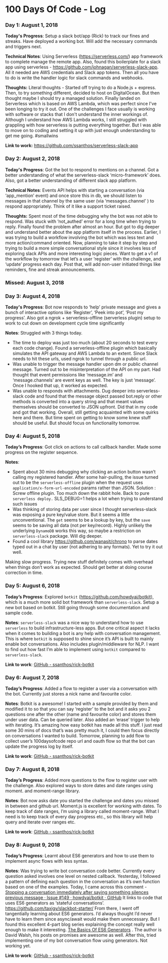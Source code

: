 # 100 Days Of Code - Log

### Day 1: August 1, 2018

**Today's Progress**: Setup a slack bot/app (Rick) to track our fines and streaks. Have deployed a working bot. Will add the necessary commands and triggers next.

**Technical Notes**: Using Serverless (https://serverless.com/) app framework to complete manage the remote app. Also, found this boilerplate for a slack app using serverless - https://github.com/johnagan/serverless-slack-app. All it needed are AWS credentials and Slack app tokens. Then all you have to do is write the handler logic for slack commands and webhooks.

**Thoughts:** Literal thoughts - Started off trying to do a Node.js + express. Then, to try something different, decided to host on DigitalOcean. But then thought maybe I should try a managed solution. Finally landed on Serverless which is based on AWS Lambda, which was perfect since I've been longing to try it out.
One of the challenges I face usually is working with software or stacks that I don't understand the inner workings of. Although I understand how AWS Lambda works, I still struggled with grappling with how serverless is putting everything together. But I was able to move on to coding and setting it up with just enough understanding to get me going. #smallwins

**Link to work:** https://github.com/ssanthos/serverless-slack-app

### Day 2: August 2, 2018

**Today's Progress**: Got the bot to respond to mentions on a channel. Got a better understanding of what the  serverless-slack ‘micro-framework’ does. Also, got a better understanding of different slack app platform.

**Technical Notes**: Events API helps with starting a conversation (via ‘app_mention’ event) and once store this in db, we should listen to messages in that channel by the same user (via ‘messages.channel’ ) to respond appropriately. Think of it like a support ticket raised.

**Thoughts:** Spent most of the time debugging why the bot was not able to respond. Was stuck with ‘not_authed’ error for a long time when trying to reply. Finally found the problem after almost an hour. But got to dig deeper and understand better about the app platform itself in the process. 
Earlier, I was trying to build a workflow involving the bot which was less text and more action/command oriented. Now, planning to take it step by step and trying to build a more simple conversational style since it involves less of exploring slack APIs and more interesting logic pieces. Want to get a v1 of the workflow by tomorrow that let’s a user ‘register’ with the challenge, and ‘update’ progress each day. Post that, will add non-user initiated things like reminders, fine and streak announcements. 

### Missed: August 3, 2018

### Day 3: August 4, 2018

**Today's Progress**: Bot now responds to ‘help’ private message and gives a bunch of interactive options like ‘Register’, ‘Peek into pot’, ‘Post my progress’. Also got a ngrok + serverless-offline (serverless plugin) setup to work to cut down on development cycle time significantly

**Notes**: Struggled with 3 things today. 
* The time to deploy was just too much (about 20 seconds to test every each code change). Found a serverless-offline plugin which basically simulates the API gateway and AWS Lambda to an extent. Since Slack needs to hit these urls, used ngrok to tunnel through a public url. 
* Was unable to trigger the message handler upon dm or public channel message. Turned out to be misinterpretation of the API on my part. Had thought that event permissions  like ‘message.im’ and ‘message.channels’ are event keys as well. The key is just ‘message’. Once I hooked that up, it worked as expected.
* Was unable to responds with attachments. Dug deeper into serverless-slack code and found that the message object passed bot.reply or other methods is converted into a query string and that meant values themselves should be converted to JSON upfront. Did that in my code and got that working.
Overall, still getting acquainted with some quirks here and there. But time spent on getting to know some knew stuff should be useful. But should focus on functionality tomorrow.

### Day 4: August 5, 2018

**Today’s Progress**: Got click on actions to call callback handler. Made some progress on the register sequence.

**Notes**: 
* Spent about 30 mins debugging why clicking an action button wasn’t calling my registered handler. After some hair-pulling, the issue turned out to be the `serverless-offline` plugin when the request uses `application/x-form-url-encoded` params rather than JSON. Solution : Screw offline plugin. Too much down the rabbit hole. Back to pure `serverless deploy.` SLS_DEBUG=1 helps a lot when trying to understand such issues
* Was thinking of storing data per user since I thought serverless-slack was exposing a pure key/value store. But it seems a little unconventional. The `get` seems to be a lookup by key, but the `save` seems to be saving all data (not per key/record). Highly unlikely the underlying `DynamoDB` works this way, so maybe a restriction on `serverless-slack` package. Will dig deeper.
* Found a cool library https://github.com/wanasit/chrono to parse dates typed out in a chat by user (not adhering to any formats). Yet to try it out well.

Making slow progress. Trying new stuff definitely comes with overhead when things don’t work as expected. Should get better at doing course correction in time.

### Day 5: August 6, 2018

**Today’s Progress**: Explored `botkit` (https://github.com/howdyai/botkit), which is a much more solid bot framework than `serverless-slack`. Setup a new bot based on botkit. Still going through some documentation and sample code.

**Notes**: `serverless-slack` was a nice way to understand how to use `serverless` to build infrastructure-less apps. But one critical aspect it lacks when it comes to building a bot is any help with conversation management. This is where `botkit` is supposed to shine since it’s API is built to mainly enable bot conversations. Also includes plugin/middleware for NLP. I want to find out how fast I’m able to implement using `botkit` compared to `serverless-slack`.

**Link to work**: [GitHub - ssanthos/rick-botkit](https://github.com/ssanthos/rick-botkit)

### Day 6: August 7, 2018
**Today’s Progress**: Added a flow to register a user via a conversation with the bot. Currently just stores a nick name and favourite color.

**Notes**: Botkit is a awesome! I started with a sample provided by them and modified it to so that you can say ‘register’ to the bot and it asks you 2 questions one after the other (name and favourite color) and stores them under user data. Can be queried later. Also added an ‘erase’ trigger to help with iterating. It’s amazing how easy botkit has made all this stuff. I just read some 30 mins of docs that’s was pretty much it, I could then focus directly on conversations I wanted to build. Tomorrow, planning to add flow to collect user’s 100daysofcode repo url and oauth flow so that the bot can update the progress log by itself.

**Link to work**: [GitHub - ssanthos/rick-botkit](https://github.com/ssanthos/rick-botkit)

### Day 7: August 8, 2018
**Today’s Progress**: Added more questions to the flow to register user with the challenge. Also explored ways to store dates and date ranges using moment. and moment-range library.

**Notes**: Bot now asks date you started the challenge and dates you missed in between and github url. Moment.js is excellent for working with dates. To keep track of date ranges, I’m using a library called moment-range. What I need is to keep track of every day progress etc., so this library will help query and iterate over ranges etc. 

**Link to work**: [GitHub - ssanthos/rick-botkit](https://github.com/ssanthos/rick-botkit)

### Day 8: August 9, 2018
**Today’s Progress**: Learnt about ES6 generators and how to use them to implement async flows with less syntax.

**Notes**: Was trying to write bot conversation code better. Currently every question asked involves one level on nested callback. Yesterday, I followed a pattern of defining each question in the conversation as it’s own function based on one of the examples. Today, I came across this comment - [Stopping a conversation immediately after saying something silences previous message · Issue #149 · howdyai/botkit · GitHub](https://github.com/howdyai/botkit/issues/149#issuecomment-298939419)
It links to code that uses ES6 generators as ‘stateful conversations’. https://github.com/taxigy/slackbot-starter/
From there, I went off tangentially learning about ES6 generators. I’d always thought I’d never have to learn them since async/await would make them unnecessary. But I found this excellent 4-part blog series explaining the concept really well enough to make it interesting. [The Basics Of ES6 Generators](https://davidwalsh.name/es6-generators) . The author is David Walsh, his posts on promises are awesome as well.
After this, tried implementing one of my bot conversation flow using generators. Not working yet.

**Link to work**: [GitHub - ssanthos/rick-botkit](https://github.com/ssanthos/rick-botkit)

